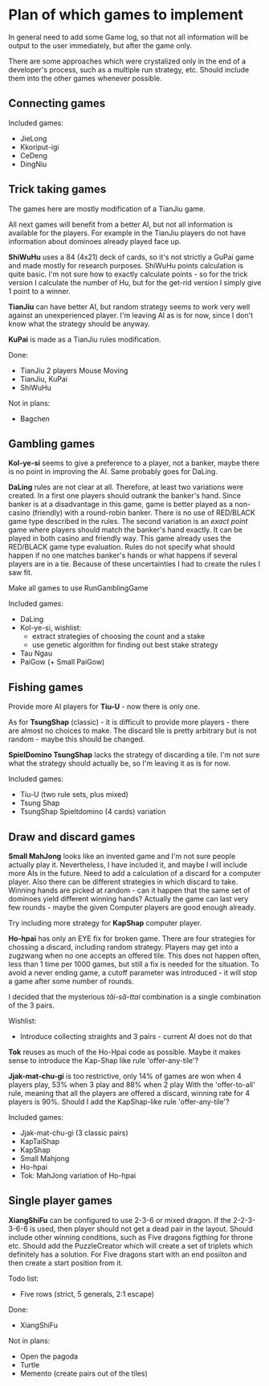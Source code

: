 # Plan of which games to implement

In general need to add some Game log, so that not all information will be output to the user immediately, but after 
the game only.

There are some approaches which were crystalized only in the end of a developer's process, such as a multiple run 
strategy, etc. 
Should include them into the other games whenever possible.

## Connecting games

Included games:

 - JieLong
 - Kkoriput-igi
 - CeDeng
 - DingNiu


## Trick taking games

The games here are mostly modification of a TianJiu game.

All next games will benefit from a better AI, but not all information is available for the players.
For example in the TianJiu players do not have information about dominoes already played face up.

**ShiWuHu** uses a 84 (4x21) deck of cards, so it's not strictly a GuPai game and made mostly for research purposes.
ShiWuHu points calculation is quite basic.
I'm not sure how to exactly calculate points - so for the trick version I calculate the number of Hu, but for the 
get-rid version I simply give 1 point to a winner.

**TianJiu** can have better AI, but random strategy seems to work very well against an unexperienced player.
I'm leaving AI as is for now, since I don't know what the strategy should be anyway.

**KuPai** is made as a TianJiu rules modification.

Done:

 - TianJiu 2 players Mouse Moving
 - TianJiu, KuPai
 - ShiWuHu

Not in plans:

 - Bagchen

## Gambling games

**Kol-ye-si** seems to give a preference to a player, not a banker, maybe there is no point in improving the AI. 
Same probably goes for DaLing.

**DaLing** rules are not clear at all. 
Therefore, at least two variations were created. 
In a first one players should outrank the banker's hand. 
Since banker is at a disadvantage in this game, game is better played as a non-casino (friendly) with a round-robin banker.
There is no use of RED/BLACK game type described in the rules.
The second variation is an *exact point* game where players should match the banker's hand exactly.
It can be played in both casino and friendly way.
This game already uses the RED/BLACK game type evaluation.
Rules do not specify what should happen if no one matches banker's hands or what happens if several players are in a tie.
Because of these uncertainties I had to create the rules I saw fit.

Make all games to use RunGamblingGame

Included games:
 
 - DaLing
 - Kol-ye-si, wishlist:
     - extract strategies of choosing the count and a stake
     - use genetic algorithm for finding out best stake strategy
 - Tau Ngau
 - PaiGow (+ Small PaiGow)

## Fishing games

Provide more AI players for **Tiu-U** - now there is only one.

As for **TsungShap** (classic) - it is difficult to provide more players - there are almost no choices to make.
The discard tile is pretty arbitrary but is not random - maybe this should be changed.

**SpielDomino TsungShap** lacks the strategy of discarding a tile.
I'm not sure what the strategy should actually be, so I'm leaving it as is for now.

Included games:

 - Tiu-U (two rule sets, plus mixed)
 - Tsung Shap
 - TsungShap Spieltdomino (4 cards) variation
  
## Draw and discard games

**Small MahJong** looks like an invented game and I'm not sure people actually play it.
Nevertheless, I have included it, and maybe I will include more AIs in the future.
Need to add a calculation of a discard for a computer player.
Also there can be different strategies in which discard to take.
Winning hands are picked at random - can it happen that the same set of dominoes yield different winning hands?
Actually the game can last very few rounds - maybe the given Computer players are good enough already.

Try including more strategy for **KapShap** computer player.

**Ho-hpai** has only an EYE fix for broken game.
There are four strategies for chossing a discard, including random strategy.
Players may get into a zugzwang when no one accepts an offered tile.
This does not happen often, less than 1 time per 1000 games, but still a fix is needed for the situation.
To avoid a never ending game, a cutoff parameter was introduced - it will stop a game after some number of rounds.

I decided that the mysterious *tăi-să-ttai* combination is a single combination of the 3 pairs. 

Wishlist:

 - Introduce collecting straights and 3 pairs - current AI does not do that

**Tok** reuses as much of the Ho-Hpai code as possible.
Maybe it makes sense to introduce the Kap-Shap like rule 'offer-any-tile'?

**Jjak-mat-chu-gi** is too restrictive, only 14% of games are won when 4 players play, 53% when 3 play and 88% when 2 play
With the 'offer-to-all' rule, meaning that all the players are offered a discard, winning rate for 4 players is 90%.
Should I add the KapShap-like rule 'offer-any-tile'?

Included games:

 - Jjak-mat-chu-gi (3 classic pairs)
 - KapTaiShap
 - KapShap
 - Small Mahjong
 - Ho-hpai
 - Tok: MahJong variation of Ho-hpai 
  
## Single player games

**XiangShiFu** can be configured to use 2-3-6 or mixed dragon.
If the 2-2-3-3-6-6 is used, then player should not get a dead pair in the layout.
Should include other winning conditions, such as Five dragons figthing for throne etc.
Should add the PuzzleCreator which will create a set of triplets which definitely has a solution.
For Five dragons start with an end posiiton and then create a start position from it. 

Todo list:

 - Five rows (strict, 5 generals, 2:1 escape)

Done: 

 - XiangShiFu 

Not in plans:

 - Open the pagoda
 - Turtle
 - Memento (create pairs out of the tiles)
